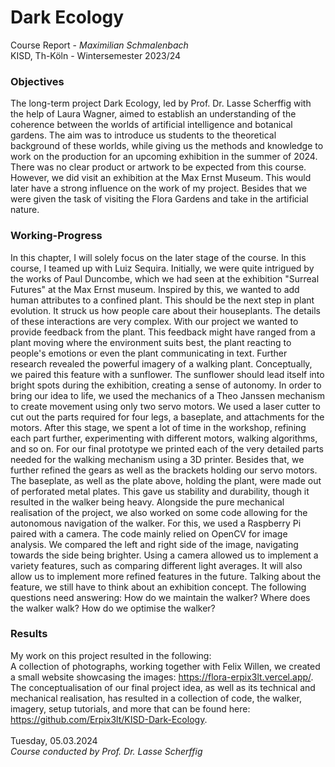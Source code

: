 # Dark Ecology
Course Report - *Maximilian Schmalenbach* <br>
KISD, Th-Köln - Wintersemester 2023/24

### Objectives
The long-term project Dark Ecology, led by Prof. Dr. Lasse Scherffig with the help of Laura Wagner, aimed to establish an understanding of the coherence between the worlds of artificial intelligence and botanical gardens. The aim was to introduce us students to the theoretical background of these worlds, while giving us the methods and knowledge to work on the production for an upcoming exhibition in the summer of 2024.
There was no clear product or artwork to be expected from this course.
However, we did visit an exhibition at the Max Ernst Museum. This would later have a strong influence on the work of my project. Besides that we were given the task of visiting the Flora Gardens and take in the artificial nature.

### Working-Progress
In this chapter, I will solely focus on the later stage of the course. In this course, I teamed up with Luiz Sequira. Initially, we were quite intrigued by the works of Paul Duncombe, which we had seen at the exhibition "Surreal Futures" at the Max Ernst museum.
Inspired by this, we wanted to add human attributes to a confined plant. This should be the next step in plant evolution. It struck us how people care about their houseplants. The details of these interactions are very complex. With our project we wanted to provide feedback from the plant. This feedback might have ranged from a plant moving where the environment suits best, the plant reacting to people's emotions or even the plant communicating in text.
Further research revealed the powerful imagery of a walking plant. Conceptually, we paired this feature with a sunflower. The sunflower should lead itself into bright spots during the exhibition, creating a sense of autonomy.
In order to bring our idea to life, we used the mechanics of a Theo Janssen mechanism to create movement using only two servo motors. We used a laser cutter to cut out the parts required for four legs, a baseplate, and attachments for the motors. After this stage, we spent a lot of time in the workshop, refining each part further, experimenting with different motors, walking algorithms, and so on.
For our final prototype we printed each of the very detailed parts needed for the walking mechanism using a 3D printer. Besides that, we further refined the gears as well as the brackets holding our servo motors. The baseplate, as well as the plate above, holding the plant, were made out of perforated metal plates. This gave us stability and durability, though it resulted in the walker being heavy.
Alongside the pure mechanical realisation of the project, we also worked on some code allowing for the autonomous navigation of the walker. For this, we used a Raspberry Pi paired with a camera. The code mainly relied on OpenCV for image analysis. We compared the left and right side of the image, navigating towards the side being brighter. Using a camera allowed us to implement a variety features, such as comparing different light averages. It will also allow us to implement more refined features in the future.
Talking about the feature, we still have to think about an exhibition concept. The following questions need answering: How do we maintain the walker? Where does the walker walk? How do we optimise the walker?

### Results
My work on this project resulted in the following: <br>
A collection of photographs, working together with Felix Willen, we created a small website showcasing the images: https://flora-erpix3lt.vercel.app/.
<br>The conceptualisation of our final project idea, as well as its technical and mechanical realisation, has resulted in a collection of code, the walker, imagery, setup tutorials, and more that can be found here: https://github.com/Erpix3lt/KISD-Dark-Ecology.
<br><br>
Tuesday, 05.03.2024 <br>
*Course conducted by Prof. Dr. Lasse Scherffig*

